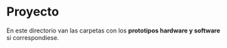 # Proyecto

En este directorio van las carpetas con los **__prototipos hardware y software__** si correspondiese.